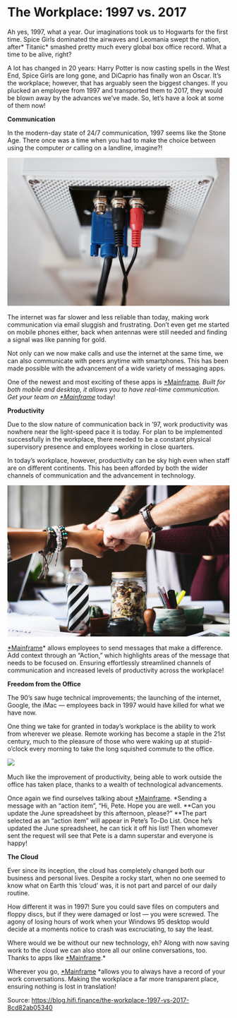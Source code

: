 
# The Workplace: 1997 vs. 2017



Ah yes, 1997, what a year. Our imaginations took us to Hogwarts for the first time. Spice Girls dominated the airwaves and Leomania swept the nation, after* Titanic* smashed pretty much every global box office record. What a time to be alive, right?

A lot has changed in 20 years: Harry Potter is now casting spells in the West End, Spice Girls are long gone, and DiCaprio has finally won an Oscar. It’s the workplace; however, that has arguably seen the biggest changes. If you plucked an employee from 1997 and transported them to 2017, they would be blown away by the advances we’ve made. So, let’s have a look at some of them now!

**Communication**

In the modern-day state of 24/7 communication, 1997 seems like the Stone Age. There once was a time when you had to make the choice between using the computer *or* calling on a landline, imagine?!

![](../images/2017-05-22_the-workplace-1997-vs-2017/1_vjEz2yzTqUtBmolwo6nAdA.jpeg)

The internet was far slower and less reliable than today, making work communication via email sluggish and frustrating. Don’t even get me started on mobile phones either, back when antennas were still needed and finding a signal was like panning for gold.

Not only can we now make calls and use the internet at the same time, we can also communicate with peers anytime with smartphones. This has been made possible with the advancement of a wide variety of messaging apps.

One of the newest and most exciting of these apps is [*Mainframe](https://mainframe.com/)*. Built for both mobile and desktop, it allows you to have real-time communication. Get your team on [*Mainframe](https://mainframe.com/download/)* today!

**Productivity**

Due to the slow nature of communication back in ’97, work productivity was nowhere near the light-speed pace it is today. For plan to be implemented successfully in the workplace, there needed to be a constant physical supervisory presence and employees working in close quarters.

In today’s workplace, however, productivity can be sky high even when staff are on different continents. This has been afforded by both the wider channels of communication and the advancement in technology.

![](../images/2017-05-22_the-workplace-1997-vs-2017/1_s0s8JK_izSryM0M9hzHiMQ.jpeg)

[*Mainframe](https://mainframe.com/)* allows employees to send messages that make a difference. Add context through an “Action,” which highlights areas of the message that needs to be focused on. Ensuring effortlessly streamlined channels of communication and increased levels of productivity across the workplace!

**Freedom from the Office**

The 90’s saw huge technical improvements; the launching of the internet, Google, the iMac — employees back in 1997 would have killed for what we have now.

One thing we take for granted in today’s workplace is the ability to work from wherever we please. Remote working has become a staple in the 21st century, much to the pleasure of those who were waking up at stupid-o’clock every morning to take the long squished commute to the office.

![](../images/2017-05-22_the-workplace-1997-vs-2017/1_x5X-DMwZtqhrvC09R0Wqgg.jpeg)

Much like the improvement of productivity, being able to work outside the office has taken place, thanks to a wealth of technological advancements.

Once again we find ourselves talking about [*Mainframe](https://mainframe.com/download/). *Sending a message with an “action item”, “Hi, Pete. Hope you are well. **Can you update the June spreadsheet by this afternoon, please?” **The part selected as an “action item” will appear in Pete’s To-Do List. Once he’s updated the June spreadsheet, he can tick it off his list! Then whomever sent the request will see that Pete is a damn superstar and everyone is happy!

**The Cloud**

Ever since its inception, the cloud has completely changed both our business and personal lives. Despite a rocky start, when no one seemed to know what on Earth this ‘cloud’ was, it is not part and parcel of our daily routine.

How different it was in 1997! Sure you could save files on computers and floppy discs, but if they were damaged or lost — you were screwed. The agony of losing hours of work when your Windows 95 desktop would decide at a moments notice to crash was excruciating, to say the least.

Where would we be without our new technology, eh? Along with now saving work to the cloud we can also store all our online conversations, too. Thanks to apps like [*Mainframe](https://mainframe.com/download/).*

Wherever you go, [*Mainframe](https://mainframe.com/download/) *allows you to always have a record of your work conversations. Making the workplace a far more transparent place, ensuring nothing is lost in translation!


Source: https://blog.hifi.finance/the-workplace-1997-vs-2017-8cd82ab05340
